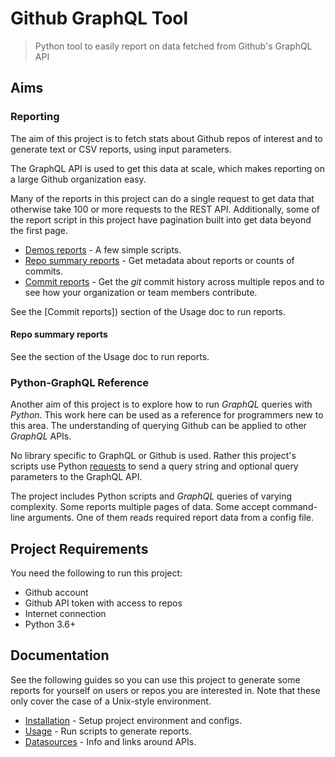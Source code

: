 # Github GraphQL Tool
> Python tool to easily report on data fetched from Github's GraphQL API

## Aims

### Reporting

The aim of this project is to fetch stats about Github repos of interest and to generate text or CSV reports, using input parameters.

The GraphQL API is used to get this data at scale, which makes reporting on a large Github organization easy.

Many of the reports in this project can do a single request to get data that otherwise take 100 or more requests to the REST API. Additionally, some of the report script in this project have pagination built into get data beyond the first page.

- [Demos reports](/docs/usage.md#demo-reports) - A few simple scripts.
- [Repo summary reports](/docs/usage.md#repo-summary-reports) - Get metadata about reports or counts of commits.
- [Commit reports](/docs/usage.md#commit-reports) - Get the _git_ commit history across multiple repos and to see how your organization or team members contribute.


See the [Commit reports]) section of the Usage doc to run reports.

#### Repo summary reports



See the  section of the Usage doc to run reports.


### Python-GraphQL Reference

Another aim of this project is to explore how to run _GraphQL_ queries with _Python_. This work here can be used as a reference for programmers new to this area. The understanding of querying Github can be applied to other _GraphQL_ APIs.

No library specific to GraphQL or Github is used. Rather this project's scripts use Python [requests](https://requests.kennethreitz.org/en/master/) to send a query string and optional query parameters to the GraphQL API.

The project includes Python scripts and _GraphQL_ queries of varying complexity. Some reports multiple pages of data. Some accept command-line arguments. One of them reads required report data from a config file.


## Project Requirements

You need the following to run this project:

- Github account
- Github API token with access to repos
- Internet connection
- Python 3.6+


## Documentation

See the following guides so you can use this project to generate some reports for yourself on users or repos you are interested in. Note that these only cover the case of a Unix-style environment.

- [Installation](/docs/installation.md) - Setup project environment and configs.
- [Usage](/docs/usage.md) - Run scripts to generate reports.
- [Datasources](/docs/datasources.md) - Info and links around APIs.

